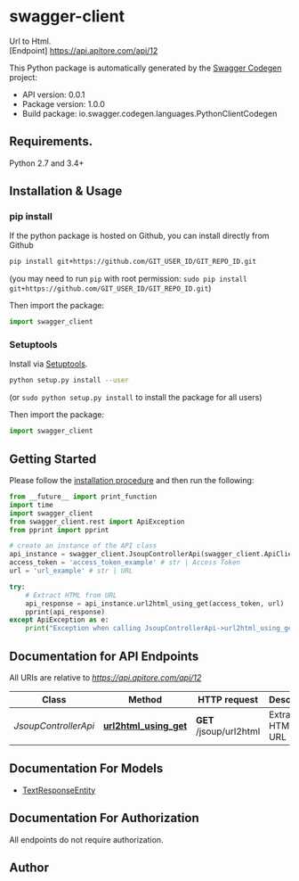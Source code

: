 # swagger-client
Url to Html.<BR />[Endpoint] https://api.apitore.com/api/12

This Python package is automatically generated by the [Swagger Codegen](https://github.com/swagger-api/swagger-codegen) project:

- API version: 0.0.1
- Package version: 1.0.0
- Build package: io.swagger.codegen.languages.PythonClientCodegen

## Requirements.

Python 2.7 and 3.4+

## Installation & Usage
### pip install

If the python package is hosted on Github, you can install directly from Github

```sh
pip install git+https://github.com/GIT_USER_ID/GIT_REPO_ID.git
```
(you may need to run `pip` with root permission: `sudo pip install git+https://github.com/GIT_USER_ID/GIT_REPO_ID.git`)

Then import the package:
```python
import swagger_client 
```

### Setuptools

Install via [Setuptools](http://pypi.python.org/pypi/setuptools).

```sh
python setup.py install --user
```
(or `sudo python setup.py install` to install the package for all users)

Then import the package:
```python
import swagger_client
```

## Getting Started

Please follow the [installation procedure](#installation--usage) and then run the following:

```python
from __future__ import print_function
import time
import swagger_client
from swagger_client.rest import ApiException
from pprint import pprint

# create an instance of the API class
api_instance = swagger_client.JsoupControllerApi(swagger_client.ApiClient(configuration))
access_token = 'access_token_example' # str | Access Token
url = 'url_example' # str | URL

try:
    # Extract HTML from URL
    api_response = api_instance.url2html_using_get(access_token, url)
    pprint(api_response)
except ApiException as e:
    print("Exception when calling JsoupControllerApi->url2html_using_get: %s\n" % e)

```

## Documentation for API Endpoints

All URIs are relative to *https://api.apitore.com/api/12*

Class | Method | HTTP request | Description
------------ | ------------- | ------------- | -------------
*JsoupControllerApi* | [**url2html_using_get**](docs/JsoupControllerApi.md#url2html_using_get) | **GET** /jsoup/url2html | Extract HTML from URL


## Documentation For Models

 - [TextResponseEntity](docs/TextResponseEntity.md)


## Documentation For Authorization

 All endpoints do not require authorization.


## Author



